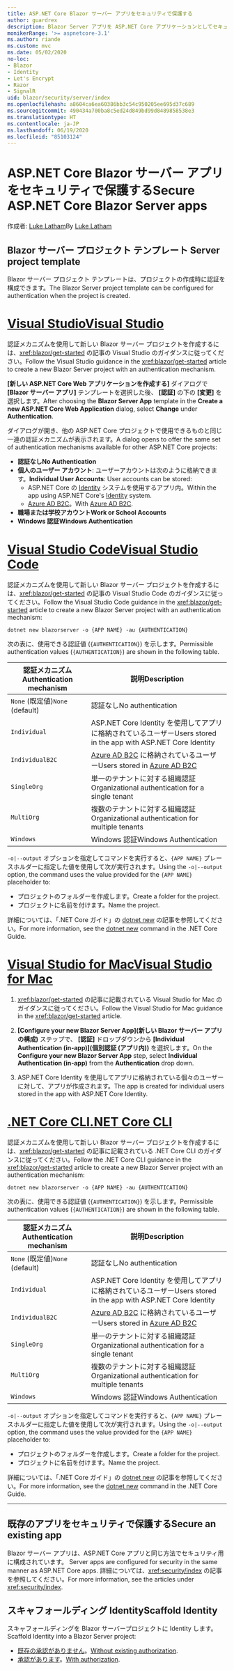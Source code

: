 ```yaml
---
title: ASP.NET Core Blazor サーバー アプリをセキュリティで保護する
author: guardrex
description: Blazor Server アプリを ASP.NET Core アプリケーションとしてセキュリティで保護する方法について説明します。
monikerRange: '>= aspnetcore-3.1'
ms.author: riande
ms.custom: mvc
ms.date: 05/02/2020
no-loc:
- Blazor
- Identity
- Let's Encrypt
- Razor
- SignalR
uid: blazor/security/server/index
ms.openlocfilehash: a8604ca6ea60386bb3c54c950205ee695d37c689
ms.sourcegitcommit: 490434a700ba8c5ed24d849bd99d8489858538e3
ms.translationtype: HT
ms.contentlocale: ja-JP
ms.lasthandoff: 06/19/2020
ms.locfileid: "85103124"
---
```

# <a name="secure-aspnet-core-blazor-server-apps"></a><span data-ttu-id="50f6a-103">ASP.NET Core Blazor サーバー アプリをセキュリティで保護する</span><span class="sxs-lookup"><span data-stu-id="50f6a-103">Secure ASP.NET Core Blazor Server apps</span></span>

<span data-ttu-id="50f6a-104">作成者: [Luke Latham](https://github.com/guardrex)</span><span class="sxs-lookup"><span data-stu-id="50f6a-104">By [Luke Latham](https://github.com/guardrex)</span></span>

## <a name="blazor-server-project-template"></a>Blazor<span data-ttu-id="50f6a-105"> サーバー プロジェクト テンプレート</span><span class="sxs-lookup"><span data-stu-id="50f6a-105"> Server project template</span></span>

<span data-ttu-id="50f6a-106">Blazor サーバー プロジェクト テンプレートは、プロジェクトの作成時に認証を構成できます。</span><span class="sxs-lookup"><span data-stu-id="50f6a-106">The Blazor Server project template can be configured for authentication when the project is created.</span></span>

# <a name="visual-studio"></a>[<span data-ttu-id="50f6a-107">Visual Studio</span><span class="sxs-lookup"><span data-stu-id="50f6a-107">Visual Studio</span></span>](#tab/visual-studio)

<span data-ttu-id="50f6a-108">認証メカニズムを使用して新しい Blazor サーバー プロジェクトを作成するには、<xref:blazor/get-started> の記事の Visual Studio のガイダンスに従ってください。</span><span class="sxs-lookup"><span data-stu-id="50f6a-108">Follow the Visual Studio guidance in the <xref:blazor/get-started> article to create a new Blazor Server project with an authentication mechanism.</span></span>

<span data-ttu-id="50f6a-109">**[新しい ASP.NET Core Web アプリケーションを作成する]** ダイアログで **[Blazor サーバー アプリ]** テンプレートを選択した後、 **[認証]** の下の **[変更]** を選択します。</span><span class="sxs-lookup"><span data-stu-id="50f6a-109">After choosing the **Blazor Server App** template in the **Create a new ASP.NET Core Web Application** dialog, select **Change** under **Authentication**.</span></span>

<span data-ttu-id="50f6a-110">ダイアログが開き、他の ASP.NET Core プロジェクトで使用できるものと同じ一連の認証メカニズムが表示されます。</span><span class="sxs-lookup"><span data-stu-id="50f6a-110">A dialog opens to offer the same set of authentication mechanisms available for other ASP.NET Core projects:</span></span>

* <span data-ttu-id="50f6a-111">**認証なし**</span><span class="sxs-lookup"><span data-stu-id="50f6a-111">**No Authentication**</span></span>
* <span data-ttu-id="50f6a-112">**個人のユーザー アカウント**: ユーザーアカウントは次のように格納できます。</span><span class="sxs-lookup"><span data-stu-id="50f6a-112">**Individual User Accounts**: User accounts can be stored:</span></span>
  * <span data-ttu-id="50f6a-113">ASP.NET Core の [Identity](xref:security/authentication/identity) システムを使用するアプリ内。</span><span class="sxs-lookup"><span data-stu-id="50f6a-113">Within the app using ASP.NET Core's [Identity](xref:security/authentication/identity) system.</span></span>
  * <span data-ttu-id="50f6a-114">[Azure AD B2C](xref:security/authentication/azure-ad-b2c)。</span><span class="sxs-lookup"><span data-stu-id="50f6a-114">With [Azure AD B2C](xref:security/authentication/azure-ad-b2c).</span></span>
* <span data-ttu-id="50f6a-115">**職場または学校アカウント**</span><span class="sxs-lookup"><span data-stu-id="50f6a-115">**Work or School Accounts**</span></span>
* <span data-ttu-id="50f6a-116">**Windows 認証**</span><span class="sxs-lookup"><span data-stu-id="50f6a-116">**Windows Authentication**</span></span>

# <a name="visual-studio-code"></a>[<span data-ttu-id="50f6a-117">Visual Studio Code</span><span class="sxs-lookup"><span data-stu-id="50f6a-117">Visual Studio Code</span></span>](#tab/visual-studio-code)

<span data-ttu-id="50f6a-118">認証メカニズムを使用して新しい Blazor サーバー プロジェクトを作成するには、<xref:blazor/get-started> の記事の Visual Studio Code のガイダンスに従ってください。</span><span class="sxs-lookup"><span data-stu-id="50f6a-118">Follow the Visual Studio Code guidance in the <xref:blazor/get-started> article to create a new Blazor Server project with an authentication mechanism:</span></span>

```dotnetcli
dotnet new blazorserver -o {APP NAME} -au {AUTHENTICATION}
```

<span data-ttu-id="50f6a-119">次の表に、使用できる認証値 (`{AUTHENTICATION}`) を示します。</span><span class="sxs-lookup"><span data-stu-id="50f6a-119">Permissible authentication values (`{AUTHENTICATION}`) are shown in the following table.</span></span>

| <span data-ttu-id="50f6a-120">認証メカニズム</span><span class="sxs-lookup"><span data-stu-id="50f6a-120">Authentication mechanism</span></span> | <span data-ttu-id="50f6a-121">説明</span><span class="sxs-lookup"><span data-stu-id="50f6a-121">Description</span></span> |
| ------------------------ | ----------- |
| <span data-ttu-id="50f6a-122">`None` (既定値)</span><span class="sxs-lookup"><span data-stu-id="50f6a-122">`None` (default)</span></span>         | <span data-ttu-id="50f6a-123">認証なし</span><span class="sxs-lookup"><span data-stu-id="50f6a-123">No authentication</span></span> |
| `Individual`             | <span data-ttu-id="50f6a-124">ASP.NET Core Identity を使用してアプリに格納されているユーザー</span><span class="sxs-lookup"><span data-stu-id="50f6a-124">Users stored in the app with ASP.NET Core Identity</span></span> |
| `IndividualB2C`          | <span data-ttu-id="50f6a-125">[Azure AD B2C](xref:security/authentication/azure-ad-b2c) に格納されているユーザー</span><span class="sxs-lookup"><span data-stu-id="50f6a-125">Users stored in [Azure AD B2C](xref:security/authentication/azure-ad-b2c)</span></span> |
| `SingleOrg`              | <span data-ttu-id="50f6a-126">単一のテナントに対する組織認証</span><span class="sxs-lookup"><span data-stu-id="50f6a-126">Organizational authentication for a single tenant</span></span> |
| `MultiOrg`               | <span data-ttu-id="50f6a-127">複数のテナントに対する組織認証</span><span class="sxs-lookup"><span data-stu-id="50f6a-127">Organizational authentication for multiple tenants</span></span> |
| `Windows`                | <span data-ttu-id="50f6a-128">Windows 認証</span><span class="sxs-lookup"><span data-stu-id="50f6a-128">Windows Authentication</span></span> |

<span data-ttu-id="50f6a-129">`-o|--output` オプションを指定してコマンドを実行すると、`{APP NAME}` プレースホルダーに指定した値を使用して次が実行されます。</span><span class="sxs-lookup"><span data-stu-id="50f6a-129">Using the `-o|--output` option, the command uses the value provided for the `{APP NAME}` placeholder to:</span></span>

* <span data-ttu-id="50f6a-130">プロジェクトのフォルダーを作成します。</span><span class="sxs-lookup"><span data-stu-id="50f6a-130">Create a folder for the project.</span></span>
* <span data-ttu-id="50f6a-131">プロジェクトに名前を付けます。</span><span class="sxs-lookup"><span data-stu-id="50f6a-131">Name the project.</span></span>

<span data-ttu-id="50f6a-132">詳細については、「.NET Core ガイド」の [dotnet new](/dotnet/core/tools/dotnet-new) の記事を参照してください。</span><span class="sxs-lookup"><span data-stu-id="50f6a-132">For more information, see the [dotnet new](/dotnet/core/tools/dotnet-new) command in the .NET Core Guide.</span></span>

# <a name="visual-studio-for-mac"></a>[<span data-ttu-id="50f6a-133">Visual Studio for Mac</span><span class="sxs-lookup"><span data-stu-id="50f6a-133">Visual Studio for Mac</span></span>](#tab/visual-studio-mac)

1. <span data-ttu-id="50f6a-134"><xref:blazor/get-started> の記事に記載されている Visual Studio for Mac のガイダンスに従ってください。</span><span class="sxs-lookup"><span data-stu-id="50f6a-134">Follow the Visual Studio for Mac guidance in the <xref:blazor/get-started> article.</span></span>

1. <span data-ttu-id="50f6a-135">**[Configure your new Blazor Server App]\(新しい Blazor サーバー アプリの構成\)** ステップで、 **[認証]** ドロップダウンから **[Individual Authentication (in-app)]\(個別認証 (アプリ内)\)** を選択します。</span><span class="sxs-lookup"><span data-stu-id="50f6a-135">On the **Configure your new Blazor Server App** step, select **Individual Authentication (in-app)** from the **Authentication** drop down.</span></span>

1. <span data-ttu-id="50f6a-136">ASP.NET Core Identity を使用してアプリに格納されている個々のユーザーに対して、アプリが作成されます。</span><span class="sxs-lookup"><span data-stu-id="50f6a-136">The app is created for individual users stored in the app with ASP.NET Core Identity.</span></span>

# <a name="net-core-cli"></a>[<span data-ttu-id="50f6a-137">.NET Core CLI</span><span class="sxs-lookup"><span data-stu-id="50f6a-137">.NET Core CLI</span></span>](#tab/netcore-cli/)

<span data-ttu-id="50f6a-138">認証メカニズムを使用して新しい Blazor サーバー プロジェクトを作成するには、<xref:blazor/get-started> の記事に記載されている .NET Core CLI のガイダンスに従ってください。</span><span class="sxs-lookup"><span data-stu-id="50f6a-138">Follow the .NET Core CLI guidance in the <xref:blazor/get-started> article to create a new Blazor Server project with an authentication mechanism:</span></span>

```dotnetcli
dotnet new blazorserver -o {APP NAME} -au {AUTHENTICATION}
```

<span data-ttu-id="50f6a-139">次の表に、使用できる認証値 (`{AUTHENTICATION}`) を示します。</span><span class="sxs-lookup"><span data-stu-id="50f6a-139">Permissible authentication values (`{AUTHENTICATION}`) are shown in the following table.</span></span>

| <span data-ttu-id="50f6a-140">認証メカニズム</span><span class="sxs-lookup"><span data-stu-id="50f6a-140">Authentication mechanism</span></span> | <span data-ttu-id="50f6a-141">説明</span><span class="sxs-lookup"><span data-stu-id="50f6a-141">Description</span></span> |
| ------------------------ | ----------- |
| <span data-ttu-id="50f6a-142">`None` (既定値)</span><span class="sxs-lookup"><span data-stu-id="50f6a-142">`None` (default)</span></span>         | <span data-ttu-id="50f6a-143">認証なし</span><span class="sxs-lookup"><span data-stu-id="50f6a-143">No authentication</span></span> |
| `Individual`             | <span data-ttu-id="50f6a-144">ASP.NET Core Identity を使用してアプリに格納されているユーザー</span><span class="sxs-lookup"><span data-stu-id="50f6a-144">Users stored in the app with ASP.NET Core Identity</span></span> |
| `IndividualB2C`          | <span data-ttu-id="50f6a-145">[Azure AD B2C](xref:security/authentication/azure-ad-b2c) に格納されているユーザー</span><span class="sxs-lookup"><span data-stu-id="50f6a-145">Users stored in [Azure AD B2C](xref:security/authentication/azure-ad-b2c)</span></span> |
| `SingleOrg`              | <span data-ttu-id="50f6a-146">単一のテナントに対する組織認証</span><span class="sxs-lookup"><span data-stu-id="50f6a-146">Organizational authentication for a single tenant</span></span> |
| `MultiOrg`               | <span data-ttu-id="50f6a-147">複数のテナントに対する組織認証</span><span class="sxs-lookup"><span data-stu-id="50f6a-147">Organizational authentication for multiple tenants</span></span> |
| `Windows`                | <span data-ttu-id="50f6a-148">Windows 認証</span><span class="sxs-lookup"><span data-stu-id="50f6a-148">Windows Authentication</span></span> |

<span data-ttu-id="50f6a-149">`-o|--output` オプションを指定してコマンドを実行すると、`{APP NAME}` プレースホルダーに指定した値を使用して次が実行されます。</span><span class="sxs-lookup"><span data-stu-id="50f6a-149">Using the `-o|--output` option, the command uses the value provided for the `{APP NAME}` placeholder to:</span></span>

* <span data-ttu-id="50f6a-150">プロジェクトのフォルダーを作成します。</span><span class="sxs-lookup"><span data-stu-id="50f6a-150">Create a folder for the project.</span></span>
* <span data-ttu-id="50f6a-151">プロジェクトに名前を付けます。</span><span class="sxs-lookup"><span data-stu-id="50f6a-151">Name the project.</span></span>

<span data-ttu-id="50f6a-152">詳細については、「.NET Core ガイド」の [dotnet new](/dotnet/core/tools/dotnet-new) の記事を参照してください。</span><span class="sxs-lookup"><span data-stu-id="50f6a-152">For more information, see the [dotnet new](/dotnet/core/tools/dotnet-new) command in the .NET Core Guide.</span></span>

---

## <a name="secure-an-existing-app"></a><span data-ttu-id="50f6a-153">既存のアプリをセキュリティで保護する</span><span class="sxs-lookup"><span data-stu-id="50f6a-153">Secure an existing app</span></span>

Blazor<span data-ttu-id="50f6a-154"> サーバー アプリは、ASP.NET Core アプリと同じ方法でセキュリティ用に構成されています。</span><span class="sxs-lookup"><span data-stu-id="50f6a-154"> Server apps are configured for security in the same manner as ASP.NET Core apps.</span></span> <span data-ttu-id="50f6a-155">詳細については、<xref:security/index> の記事を参照してください。</span><span class="sxs-lookup"><span data-stu-id="50f6a-155">For more information, see the articles under <xref:security/index>.</span></span>

## <a name="scaffold-identity"></a><span data-ttu-id="50f6a-156">スキャフォールディング Identity</span><span class="sxs-lookup"><span data-stu-id="50f6a-156">Scaffold Identity</span></span>

<span data-ttu-id="50f6a-157">スキャフォールディングを Blazor サーバープロジェクトに Identity します。</span><span class="sxs-lookup"><span data-stu-id="50f6a-157">Scaffold Identity into a Blazor Server project:</span></span>

* <span data-ttu-id="50f6a-158">[既存の承認がありません](xref:security/authentication/scaffold-identity#scaffold-identity-into-a-blazor-server-project-without-existing-authorization)。</span><span class="sxs-lookup"><span data-stu-id="50f6a-158">[Without existing authorization](xref:security/authentication/scaffold-identity#scaffold-identity-into-a-blazor-server-project-without-existing-authorization).</span></span>
* <span data-ttu-id="50f6a-159">[承認があります](xref:security/authentication/scaffold-identity#scaffold-identity-into-a-blazor-server-project-with-authorization)。</span><span class="sxs-lookup"><span data-stu-id="50f6a-159">[With authorization](xref:security/authentication/scaffold-identity#scaffold-identity-into-a-blazor-server-project-with-authorization).</span></span>
